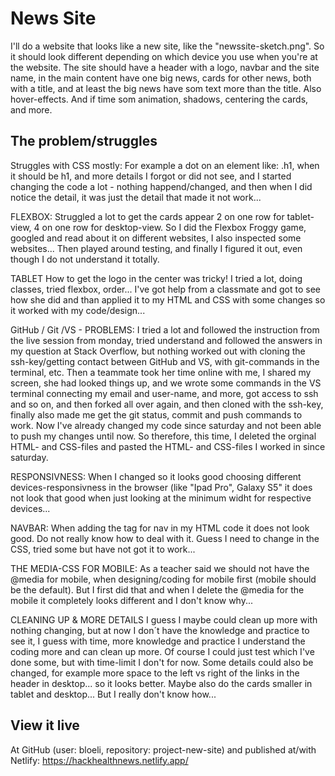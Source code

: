 # News Site

I'll do a website that looks like a new site, like the "newssite-sketch.png". So it should look different depending on which device you use when you're at the website. The site should have a header with a logo, navbar and the site name, in the main content have one big news, cards for other news, both with a title, and at least the big news have som text more than the title. Also hover-effects. And if time som animation, shadows, centering the cards, and more.

## The problem/struggles

Struggles with CSS mostly:
For example a dot on an element like: .h1, when it should be h1, and more details I forgot or did not see, and I started changing the code a lot - nothing happend/changed, and then when I did notice the detail, it was just the detail that made it not work...

FLEXBOX:
Struggled a lot to get the cards appear 2 on one row for tablet-view, 4 on one row for desktop-view. So I did the Flexbox Froggy game, googled and read about it on different websites, I also inspected some websites... Then played around testing, and finally I figured it out, even though I do not understand it totally.


TABLET
How to get the logo in the center was tricky! I tried a lot, doing classes, tried flexbox, order...
I've got help from a classmate and got to see how she did and than applied it to my HTML and CSS with some changes so it worked with my code/design...


GitHub / Git /VS - PROBLEMS: 
I tried a lot and followed the instruction from the live session 
from monday, tried understand and followed the answers in my question 
at Stack Overflow, but nothing worked out with cloning the ssh-key/getting contact between
GitHub and VS, with git-commands in the terminal, etc.
Then a teammate took her time online with me, 
I shared my screen, she had looked things up, 
and we wrote some commands in the VS terminal connecting 
my email and user-name, and more, got access to ssh and so on, 
and then forked all over again, and then cloned with the ssh-key, 
finally also made me get the git status, commit and push commands 
to work. Now I've already changed my code since saturday
and not been able to push my changes until now. So therefore, 
this time, I deleted the orginal HTML- and CSS-files and pasted the 
HTML- and CSS-files I worked in since saturday.

RESPONSIVNESS:
When I changed so it looks good choosing different devices-responsivness
in the browser (like "Ipad Pro", Galaxy S5" it does not look that 
good when just looking at the minimum widht for respective devices...

NAVBAR:
When adding the tag for nav in my HTML code it does not look good.
Do not really know how to deal with it. Guess I need to change
in the CSS, tried some but have not got it to work...

THE MEDIA-CSS FOR MOBILE:
As a teacher said we should not have the @media for mobile, when
designing/coding for mobile first (mobile should be the default). But I first did that and when I
delete the @media for the mobile it completely looks different
and I don't know why...

CLEANING UP & MORE DETAILS
I guess I maybe could clean up more with nothing changing,
but at now I don´t have the knowledge and practice to see it,
I guess with time, more knowledge and practice I understand
the coding more and can clean up more. Of course I could just
test which I've done some, but with time-limit I don't for now.
Some details could also be changed, for example more space to the
left vs right of the links in the header in desktop... so it looks
better. Maybe also do the cards smaller in tablet and desktop...
But I really don't know how...

## View it live
At GitHub (user: bloeli, repository: project-new-site) and published at/with Netlify:
https://hackhealthnews.netlify.app/
